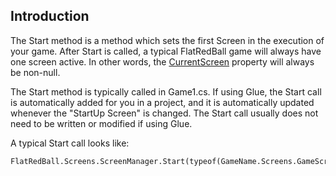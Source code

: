 ## Introduction

The Start method is a method which sets the first Screen in the execution of your game. After Start is called, a typical FlatRedBall game will always have one screen active. In other words, the [CurrentScreen](/frb/docs/index.php?title=FlatRedBall.Screens.ScreenManager.CurrentScreen "FlatRedBall.Screens.ScreenManager.CurrentScreen") property will always be non-null.

The Start method is typically called in Game1.cs. If using Glue, the Start call is automatically added for you in a project, and it is automatically updated whenever the "StartUp Screen" is changed. The Start call usually does not need to be written or modified if using Glue.

A typical Start call looks like:

    FlatRedBall.Screens.ScreenManager.Start(typeof(GameName.Screens.GameScreen));
